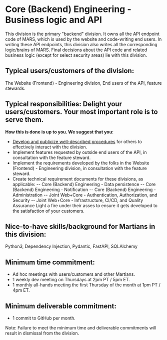 # Core (Backend) Engineering - Business logic and API
This division is the primary "backend" division. It owns all the API endpoint code of MARS, which is used by the website and code-writing end users. In writing these API endpoints, this division also writes all the corresponding logic/brains of MARS. Final decisions about the API code and related business logic (except for select security areas) lie with this division.

## Typical users/customers of the division:
The Website (Frontend) - Engineering division, End users of the API, feature stewards.

## Typical responsibilities: Delight your users/customers. Your most important role is to serve them.
**How this is done is up to you. We suggest that you:**
- [Develop and publicize well-described procedures](./procedures.md) for others to effectively interact with the division.
- Implement features requested by outside end users of the API, in consultation with the feature steward.
- Implement the requirements developed by the folks in the Website (Frontend) - Engineering division, in consultation with the feature steward.
- Create technical requirement documents for these divisions, as applicable:
-- Core (Backend) Engineering - Data persistence
-- Core (Backend) Engineering - Notification
-- Core (Backend) Engineering - Administration
-- Joint Web+Core - Authentication, Authorization, and Security
-- Joint Web+Core - Infrastructure, CI/CD, and Quality Assurance
Light a fire under their asses to ensure it gets developed to the satisfaction of your customers.

## Nice-to-have skills/background for Martians in this division:
Python3, Dependency Injection, Pydantic, FastAPI, SQLAlchemy

## Minimum time commitment:
- Ad hoc meetings with users/customers and other Martians.
- 1 weekly dev meeting on Thursdays at 2pm PT / 5pm ET.
- 1 monthly all-hands meeting the first Thursday of the month at 1pm PT / 4pm ET.

## Minimum deliverable commitment:
- 1 commit to GitHub per month.

Note: Failure to meet the minimum time and deliverable commitments will result in dismissal from the division.
